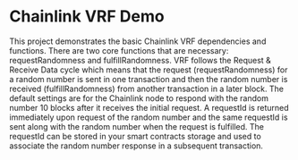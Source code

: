# Chainlink VRF Demo

This project demonstrates the basic Chainlink VRF dependencies and functions. There are two core functions that are necessary: requestRandomness and fulfillRandomness.  VRF follows the Request & Receive Data cycle which means that the request (requestRandomness) for a random number is sent in one transaction and then the random number is received (fulfillRandomness) from another transaction in a later block.  The default settings are for the Chainlink node to respond with the random number 10 blocks after it receives the initial request.  A requestId is returned immediately upon request of the random number and the same requestId is sent along with the random number when the request is fulfilled.  The requestId can be stored in your smart contracts storage and used to associate the random number response in a subsequent transaction.
